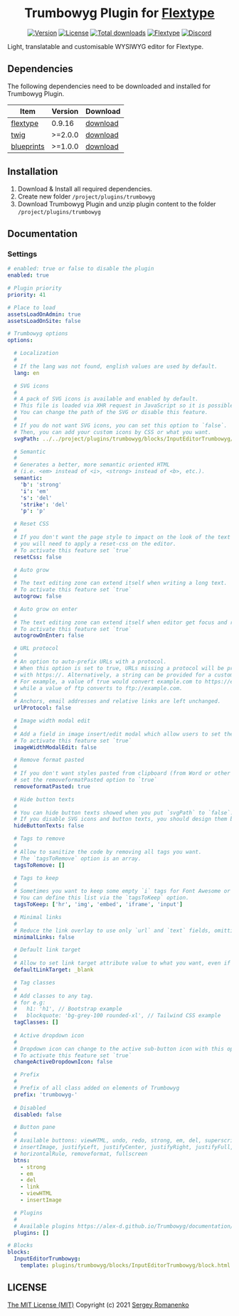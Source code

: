 <h1 align="center">Trumbowyg Plugin for <a href="https://flextype.org/">Flextype</a></h1>

<p align="center">
<a href="https://github.com/flextype-plugins/trumbowyg/releases"><img alt="Version" src="https://img.shields.io/github/release/flextype-plugins/trumbowyg.svg?label=version&color=black"></a> <a href="https://github.com/flextype-plugins/trumbowyg"><img src="https://img.shields.io/badge/license-MIT-blue.svg?color=black" alt="License"></a> <a href="https://github.com/flextype-plugins/trumbowyg"><img src="https://img.shields.io/github/downloads/flextype-plugins/trumbowyg/total.svg?color=black" alt="Total downloads"></a> <a href="https://github.com/flextype/flextype"><img src="https://img.shields.io/badge/Flextype-0.9.16-green.svg?color=black" alt="Flextype"></a> <a href=""><img src="https://img.shields.io/discord/423097982498635778.svg?logo=discord&color=black&label=Discord%20Chat" alt="Discord"></a>
</p>

Light, translatable and customisable WYSIWYG editor for Flextype.

## Dependencies

The following dependencies need to be downloaded and installed for Trumbowyg Plugin.

| Item | Version | Download |
|---|---|---|
| [flextype](https://github.com/flextype/flextype) | 0.9.16 | [download](https://github.com/flextype/flextype/releases) |
| [twig](https://github.com/flextype-plugins/twig) | >=2.0.0 | [download](https://github.com/flextype-plugins/twig/releases) |
| [blueprints](https://github.com/flextype-plugins/blueprints) | >=1.0.0 | [download](https://github.com/flextype-plugins/blueprints/releases) |

## Installation

1. Download & Install all required dependencies.
2. Create new folder `/project/plugins/trumbowyg`
3. Download Trumbowyg Plugin and unzip plugin content to the folder `/project/plugins/trumbowyg`

## Documentation

### Settings

```yaml
# enabled: true or false to disable the plugin
enabled: true

# Plugin priority
priority: 41

# Place to load
assetsLoadOnAdmin: true
assetsLoadOnSite: false

# Trumbowyg options
options: 

  # Localization
  #
  # If the lang was not found, english values are used by default.
  lang: en

  # SVG icons
  #
  # A pack of SVG icons is available and enabled by default. 
  # This file is loaded via XHR request in JavaScript so it is possible the path is not matching with your assets file paths. 
  # You can change the path of the SVG or disable this feature.
  #
  # If you do not want SVG icons, you can set this option to `false`. 
  # Then, you can add your custom icons by CSS or what you want.
  svgPath: ../../project/plugins/trumbowyg/blocks/InputEditorTrumbowyg/dist/fonts/trumbowyg/icons.svg

  # Semantic
  #
  # Generates a better, more semantic oriented HTML 
  # (i.e. <em> instead of <i>, <strong> instead of <b>, etc.).
  semantic:
    'b': 'strong'
    'i': 'em'
    's': 'del'
    'strike': 'del'
    'p': 'p'

  # Reset CSS
  # 
  # If you don't want the page style to impact on the look of the text in the editor, 
  # you will need to apply a reset-css on the editor. 
  # To activate this feature set `true`
  resetCss: false

  # Auto grow
  #
  # The text editing zone can extend itself when writing a long text. 
  # To activate this feature set `true`
  autogrow: false

  # Auto grow on enter
  #
  # The text editing zone can extend itself when editor get focus and reduce on blur. 
  # To activate this feature set `true`
  autogrowOnEnter: false

  # URL protocol
  # 
  # An option to auto-prefix URLs with a protocol.
  # When this option is set to true, URLs missing a protocol will be prefixed
  # with https://. Alternatively, a string can be provided for a custom prefix.
  # For example, a value of true would convert example.com to https://example.com, 
  # while a value of ftp converts to ftp://example.com.
  #
  # Anchors, email addresses and relative links are left unchanged.
  urlProtocol: false

  # Image width modal edit 
  #
  # Add a field in image insert/edit modal which allow users to set the image width.
  # To activate this feature set `true`
  imageWidthModalEdit: false

  # Remove format pasted
  #
  # If you don't want styles pasted from clipboard (from Word or other webpage for example),
  # set the removeformatPasted option to `true`
  removeformatPasted: true

  # Hide button texts 
  #
  # You can hide button texts showed when you put `svgPath` to `false`.
  # If you disable SVG icons and button texts, you should design them by yourself.
  hideButtonTexts: false

  # Tags to remove
  #
  # Allow to sanitize the code by removing all tags you want. 
  # The `tagsToRemove` option is an array.
  tagsToRemove: []

  # Tags to keep 
  #
  # Sometimes you want to keep some empty `i` tags for Font Awesome or anything else. 
  # You can define this list via the `tagsToKeep` option.
  tagsToKeep: ['hr', 'img', 'embed', 'iframe', 'input']

  # Minimal links
  # 
  # Reduce the link overlay to use only `url` and `text` fields, omitting `title` and `target`.
  minimalLinks: false

  # Default link target
  #
  # Allow to set link target attribute value to what you want, even if the `minimalLinks` option is set to `true`.
  defaultLinkTarget: _blank

  # Tag classes
  #
  # Add classes to any tag.
  # for e.g:
  #   h1: 'h1', // Bootstrap example
  #   blockquote: 'bg-grey-100 rounded-xl', // Tailwind CSS example
  tagClasses: []
  
  # Active dropdown icon
  #
  # Dropdown icon can change to the active sub-button icon with this option enabled.
  # To activate this feature set `true`
  changeActiveDropdownIcon: false

  # Prefix
  #
  # Prefix of all class added on elements of Trumbowyg
  prefix: 'trumbowyg-'
  
  # Disabled
  disabled: false

  # Button pane
  #
  # Available buttons: viewHTML, undo, redo, strong, em, del, superscript, subscript, link
  # insertImage, justifyLeft, justifyCenter, justifyRight, justifyFull, unorderedList, orderedList,
  # horizontalRule, removeformat, fullscreen
  btns:
    - strong
    - em
    - del
    - link
    - viewHTML
    - insertImage

  # Plugins
  #
  # Available plugins https://alex-d.github.io/Trumbowyg/documentation/plugins/
  plugins: []

# Blocks
blocks:
  InputEditorTrumbowyg:
    template: plugins/trumbowyg/blocks/InputEditorTrumbowyg/block.html
```

## LICENSE
[The MIT License (MIT)](https://github.com/flextype-plugins/trumbowyg/blob/master/LICENSE.txt)
Copyright (c) 2021 [Sergey Romanenko](https://github.com/Awilum)
